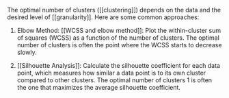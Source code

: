 The optimal number of clusters ([[clustering]]) depends on the data and the desired level of [[granularity]]. Here are some common approaches:

1. Elbow Method: [[WCSS and elbow method]]: Plot the within-cluster sum of squares (WCSS) as a function of the number of clusters. The optimal number of clusters is often the point where the WCSS starts to decrease slowly.
   
2. [[Silhouette Analysis]]: Calculate the silhouette coefficient for each data point, which measures how similar a data point is to its own cluster compared to other clusters. The optimal number of clusters 1 is often the one that maximizes the average silhouette coefficient.